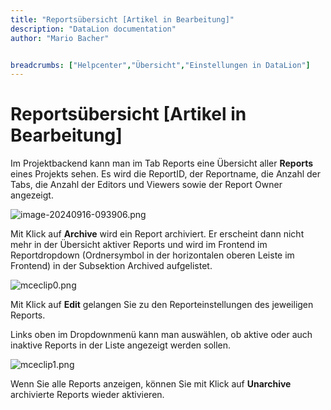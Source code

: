 ```yaml
---
title: "Reportsübersicht [Artikel in Bearbeitung]"
description: "DataLion documentation"
author: "Mario Bacher"


breadcrumbs: ["Helpcenter","Übersicht","Einstellungen in DataLion"]
---
```


# Reportsübersicht [Artikel in Bearbeitung]

Im Projektbackend kann man im Tab Reports eine Übersicht aller **Reports** eines Projekts sehen. Es wird die ReportID, der Reportname, die Anzahl der Tabs, die Anzahl der Editors und Viewers sowie der Report Owner angezeigt. 

![image-20240916-093906.png](/img/83263563.png)

Mit Klick auf **Archive** wird ein Report archiviert. Er erscheint dann nicht mehr in der Übersicht aktiver Reports und wird im Frontend im Reportdropdown (Ordnersymbol in der horizontalen oberen Leiste im Frontend) in der Subsektion Archived aufgelistet.

![mceclip0.png](/img/83329077.png)

Mit Klick auf **Edit** gelangen Sie zu den Reporteinstellungen des jeweiligen Reports.

Links oben im Dropdownmenü kann man auswählen, ob aktive oder auch inaktive Reports in der Liste angezeigt werden sollen. 

![mceclip1.png](/img/83329095.png)

Wenn Sie alle Reports anzeigen, können Sie mit Klick auf **Unarchive** archivierte Reports wieder aktivieren.
